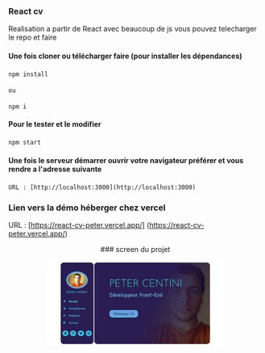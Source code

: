 ### React cv 
Realisation a partir de React avec beaucoup de js vous pouvez telecharger le repo et faire 

#### Une fois cloner ou télécharger faire (pour installer les dépendances)

```
npm install 

ou 

npm i

```

#### Pour le tester et le modifier 

```bash
npm start

```

#### Une fois le serveur démarrer ouvrir votre navigateur préférer et vous rendre a l'adresse suivante 

```
URL : [http://localhost:3000](http://localhost:3000)
```

### Lien vers la démo héberger chez vercel 

URL : [https://react-cv-peter.vercel.app/] (https://react-cv-peter.vercel.app/)


<p align="center">### screen du projet</p>

<p align="center">
<img src="https://github.com/peter-centini/react-cv-peter/blob/main/screen.png" width="350" title="portfolio img"></p>
